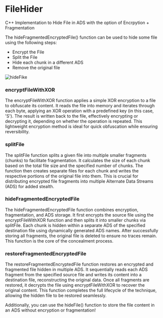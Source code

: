# FileHider
C++ Implementation to Hide File in ADS with the option of Encrpytion + Fragmentation

The hideFragmentedEncryptedFile() function can be used to hide some file using the following steps:
- Encrypt the File
- Split the File
- Hide each chunk in a different ADS
- Remove the original file

![hideFike](https://github.com/user-attachments/assets/7240b65a-348e-47fe-9902-47b9ef2dd350)

### encryptFileWithXOR
The encryptFileWithXOR function applies a simple XOR encryption to a file to obfuscate its content. It reads the file into memory and iterates through each byte, applying an XOR operation with a predefined key (in this case, 'S'). The result is written back to the file, effectively encrypting or decrypting it, depending on whether the operation is repeated. This lightweight encryption method is ideal for quick obfuscation while ensuring reversibility.

### splitFile
The splitFile function splits a given file into multiple smaller fragments (chunks) to facilitate fragmentation. It calculates the size of each chunk based on the total file size and the specified number of chunks. The function then creates separate files for each chunk and writes the respective portions of the original file into them. This is crucial for distributing encrypted file fragments into multiple Alternate Data Streams (ADS) for added stealth.

### hideFragmentedEncryptedFile
The hideFragmentedEncryptedFile function combines encryption, fragmentation, and ADS storage. It first encrypts the source file using the encryptFileWithXOR function and then splits it into smaller chunks via splitFile. Each chunk is hidden within a separate ADS of the specified destination file using dynamically generated ADS names. After successfully storing all fragments, the original file is deleted to ensure no traces remain. This function is the core of the concealment process.

### restoreFragmentedEncryptedFile
The restoreFragmentedEncryptedFile function restores an encrypted and fragmented file hidden in multiple ADS. It sequentially reads each ADS fragment from the specified source file and writes its content into a destination file, reconstructing the original data. Once all fragments are restored, it decrypts the file using encryptFileWithXOR to recover the original content. This function completes the full lifecycle of the technique, allowing the hidden file to be restored seamlessly.

Additionally, you can use the hideFile() function to store the file content in an ADS without encryption or fragmentation!
